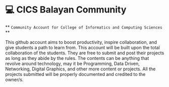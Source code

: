 # 💻 CICS Balayan Community 

** `Community Account for College of Informatics and Computing Sciences` **

This github account aims to boost productivity, inspire collaboration, and give students a path to learn from. This account will be built upon the total collaboration of the students. They are free to submit and post their projects as long as they abide by the rules. The contents can be anything that revolve around technology, may it be Programming, Data Driven, Networking, Digital Graphics, and other more content or projects. All the projects submitted will be properly documented and credited to the owner/s.
